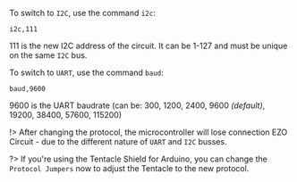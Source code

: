 
To switch to `I2C`, use the command `i2c`:
```
i2c,111
```
111 is the new I2C address of the circuit. It can be 1-127 and must be unique on the same `I2C` bus.

To switch to `UART`, use the command `baud`:
```
baud,9600
```
9600 is the UART baudrate (can be: 300, 1200, 2400, 9600 _(default)_, 19200, 38400, 57600, 115200)

!> After changing the protocol, the microcontroller will lose connection EZO Circuit - due to the different nature of `UART` and `I2C` busses.

?> If you're using the Tentacle Shield for Arduino, you can change the `Protocol Jumpers` now to adjust the Tentacle to the new protocol.  
